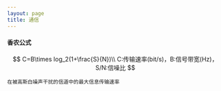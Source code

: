 ```yaml
---
layout: page
title: 通信
---
```


  <script type="text/javascript" src="https://cdnjs.cloudflare.com/ajax/libs/mathjax/2.7.3/MathJax.js?config=TeX-AMS-MML_HTMLorMML">
  </script>

#### 香农公式

$$
C=B\times log_2(1+\frac{S}{N})\\
C:传输速率(bit/s)，B:信号带宽(Hz)，S/N:信噪比
$$

	在被高斯白噪声干扰的信道中的最大信息传输速率

